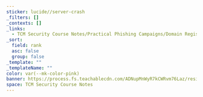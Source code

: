 ```yaml
---
sticker: lucide//server-crash
_filters: []
_contexts: []
_links:
  - TCM Security Course Notes/Practical Phishing Campaigns/Domain Registration.md
_sort:
  field: rank
  asc: false
  group: false
_template: ""
_templateName: ""
color: var(--mk-color-pink)
banner: https://process.fs.teachablecdn.com/ADNupMnWyR7kCWRvm76Laz/resize=width:705/https://cdn.filestackcontent.com/hOfQPFrlTRGnCmuVrCV9
space: TCM Security Course Notes
---
```

